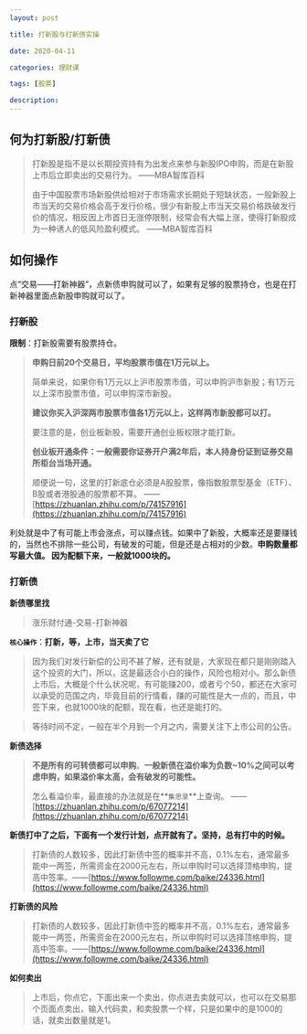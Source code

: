 ```yaml
---
layout: post

title: 打新股与打新债实操

date: 2020-04-11

categories: 理财课

tags: [股票]

description:   
---
```





## 何为打新股/打新债

>打新股是指不是以长期投资持有为出发点来参与新股IPO申购，而是在新股上市后立即卖出的交易行为。																												——MBA智库百科
>
>由于中国股票市场新股供给相对于市场需求长期处于短缺状态，一般新股上市当天的交易价格会高于发行价格，很少有新股上市当天交易价格跌破发行价的情况，相反因上市首日无涨停限制，经常会有大幅上涨，使得打新股成为一种诱人的低风险盈利模式。				——MBA智库百科

## 如何操作

点“交易——打新神器”，点新债申购就可以了，如果有足够的股票持仓，也是在打新神器里面点新股申购就可以了。

### ~~打新股~~

**限制**：打新股需要有股票持仓。

> **申购日前20个交易日，平均股票市值在1万元以上。**
>
> 简单来说，如果你有1万元以上沪市股票市值，可以申购沪市新股；有1万元以上深市股票市值，可以申购深市新股。
>
> **建议你买入沪深两市股票市值各1万元以上，这样两市新股都可以打。**
>
> 要注意的是，创业板新股，需要开通创业板权限才能打新。
>
> **创业板开通条件：一般需要你证券开户满2年后，本人持身份证到证券交易所柜台当场开通。**
>
> 顺便说一句，这里的打新底仓必须是A股股票，像指数股票型基金（ETF）、B股或者港股通的股票都不算。												——[https://zhuanlan.zhihu.com/p/74157916](https://zhuanlan.zhihu.com/p/74157916)



利处就是中了有可能上市会涨点，可以赚点钱。如果中了新股，大概率还是要赚钱的，当然也不排除一些公司，有破发的可能，但是还是占相对的少数。**申购数量都写最大值。 因为配额下来，一般就1000块的。**

### 打新债

**新债哪里找**

> 涨乐财付通-交易-打新神器

**`核心操作`**：**打新，等，上市，当天卖了它**

> 因为我们对发行新偿的公司不甚了解，还有就是，大家现在都只是刚刚踏入这个投资的大门，所以，这是最适合小白的操作，风险也相对小。那么新债上市后，大概是个什么状况呢，有可能赚200，或者亏个50，都还在大家可以承受的范围之内，毕竟目前的行情看，赚的可能性是大一点的，而且，中签下来，也就1000块的配额，现在看，也还是能打的。

> 等待时间不定，一般在半个月到一个月之内，需要关注下上市公司的公告。

**新债选择**

> **不是所有的可转债都可以申购**。**一般新债在溢价率为负数~10%之间可以考虑申购，如果溢价率太高，会有破发的可能性。** 
>
> 怎么看溢价率，最直接的办法就是在**`集思录`**上查询。 ——[https://zhuanlan.zhihu.com/p/67077214](https://zhuanlan.zhihu.com/p/67077214)

**新债打中了之后，下面有一个发行计划，点开就有了。坚持，总有打中的时候。**

>打新债的人数较多，因此打新债中签的概率并不高，0.1%左右，通常最多能中一两签，所需资金在2000元左右，所以申购时可以选择顶格申购，提高中签率。——[https://www.followme.com/baike/24336.html](https://www.followme.com/baike/24336.html)

**打新债的风险**

>打新债的人数较多，因此打新债中签的概率并不高，0.1%左右，通常最多能中一两签，所需资金在2000元左右，所以申购时可以选择顶格申购，提高中签率。——[https://www.followme.com/baike/24336.html](https://www.followme.com/baike/24336.html)

**如何卖出**

> 上市后，你点它，下面出来一个卖出，你点进去卖就可以，也可以在交易那个页面点卖出，输入代码卖，和卖股票一个样，只是如果中的是1000的话，就卖出数量就是1。